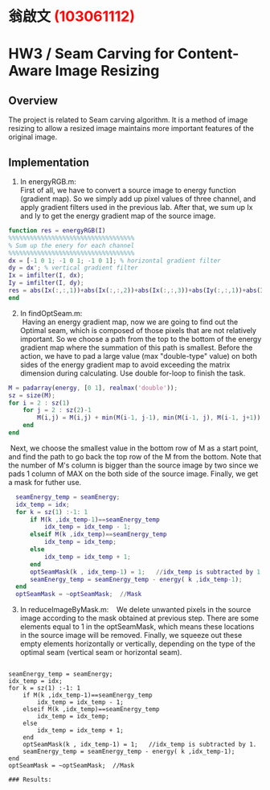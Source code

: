 # 翁啟文 <span style="color:red">(103061112)</span>

# HW3 / Seam Carving for Content-Aware Image Resizing

## Overview
The project is related to Seam carving algorithm. It is a method of image resizing to allow a resized image maintains more important features of the original image.  


## Implementation
1. In energyRGB.m:  
  First of all, we have to convert a source image to energy function (gradient map). So we simply add up pixel values of three channel, and apply gradient filters used in the previous lab. After that, we sum up Ix and Iy to get the energy gradient map of the source image.
  ```Matlab
  function res = energyRGB(I)
  %%%%%%%%%%%%%%%%%%%%%%%%%%%%%%%%%%%
  % Sum up the enery for each channel 
  %%%%%%%%%%%%%%%%%%%%%%%%%%%%%%%%%%%
  dx = [-1 0 1; -1 0 1; -1 0 1]; % horizontal gradient filter 
  dy = dx'; % vertical gradient filter
  Ix = imfilter(I, dx);
  Iy = imfilter(I, dy);
  res = abs(Ix(:,:,1))+abs(Ix(:,:,2))+abs(Ix(:,:,3))+abs(Iy(:,:,1))+abs(Iy(:,:,2))+abs(Iy(:,:,3)); 
  end
  ```
  2. In findOptSeam.m:  
  Having an energy gradient map, now we are going to find out the Optimal seam, which is composed of those pixels that are not relatively important. So we choose a path from the top to the bottom of the energy gradient map where the summation of this path is smallest. Before the action, we have to pad a large value (max "double-type" value) on both sides of the energy gradient map to avoid exceeding the matrix dimension during calculating. Use double for-loop to finish the task.
  ```Matlab
  M = padarray(energy, [0 1], realmax('double'));
  sz = size(M);
  for i = 2 : sz(1)
      for j = 2 : sz(2)-1
          M(i,j) = M(i,j) + min(M(i-1, j-1), min(M(i-1, j), M(i-1, j+1)));
      end
  end
  ```
  Next, we choose the smallest value in the bottom row of M as a start point, and find the path to go back the top row of the M from the bottom. Note that the number of M's column is bigger than the source image by two since we pads 1 column of MAX on the both side of the source image. Finally, we get a mask for futher use.
  ```Matlab
    seamEnergy_temp = seamEnergy;
    idx_temp = idx;
    for k = sz(1) :-1: 1
        if M(k ,idx_temp-1)==seamEnergy_temp
            idx_temp = idx_temp - 1;
        elseif M(k ,idx_temp)==seamEnergy_temp
            idx_temp = idx_temp;
        else
            idx_temp = idx_temp + 1;
        end
        optSeamMask(k , idx_temp-1) = 1;   //idx_temp is subtracted by 1.
        seamEnergy_temp = seamEnergy_temp - energy( k ,idx_temp-1);
    end
    optSeamMask = ~optSeamMask;  //Mask
  ```
  3. In reduceImageByMask.m:
    We delete unwanted pixels in the source image according to the mask obtained at previous step. There are some elements equal to 1 in the optSeamMask, which means these locations in the source image will be removed. Finally, we squeeze out these empty elements horizontally or vertically, depending on the type of the optimal seam (vertical seam or horizontal seam).
      ```Matlab
    seamEnergy_temp = seamEnergy;
    idx_temp = idx;
    for k = sz(1) :-1: 1
        if M(k ,idx_temp-1)==seamEnergy_temp
            idx_temp = idx_temp - 1;
        elseif M(k ,idx_temp)==seamEnergy_temp
            idx_temp = idx_temp;
        else
            idx_temp = idx_temp + 1;
        end
        optSeamMask(k , idx_temp-1) = 1;   //idx_temp is subtracted by 1.
        seamEnergy_temp = seamEnergy_temp - energy( k ,idx_temp-1);
    end
    optSeamMask = ~optSeamMask;  //Mask
  ```
### Results: 
